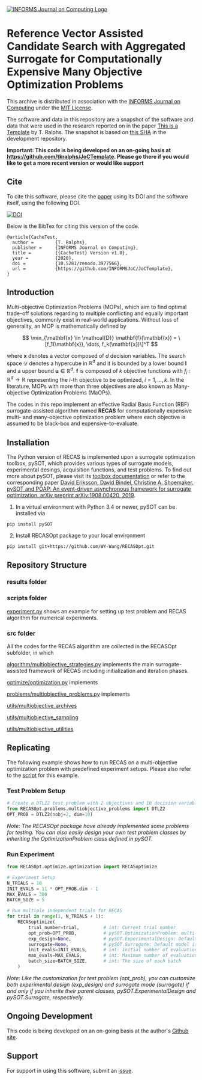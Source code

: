 [![INFORMS Journal on Computing Logo](https://INFORMSJoC.github.io/logos/INFORMS_Journal_on_Computing_Header.jpg)](https://pubsonline.informs.org/journal/ijoc)

# Reference Vector Assisted Candidate Search with Aggregated Surrogate for Computationally Expensive Many Objective Optimization Problems

This archive is distributed in association with the [INFORMS Journal on
Computing](https://pubsonline.informs.org/journal/ijoc) under the [MIT License](LICENSE).

The software and data in this repository are a snapshot of the software and data
that were used in the research reported on in the paper [This is a Template](https://doi.org/10.1287/ijoc.2019.0934) by T. Ralphs. The snapshot is based on [this SHA](https://github.com/tkralphs/JoCTemplate/commit/f7f30c63adbcb0811e5a133e1def696b74f3ba15) in the development repository. 

**Important: This code is being developed on an on-going basis at https://github.com/tkralphs/JoCTemplate. Please go there if you would like to get a more recent version or would like support**



## Cite

To cite this software, please cite the [paper](https://doi.org/10.1287/ijoc.2019.0934) using its DOI and the software itself, using the following DOI.

[![DOI](https://zenodo.org/badge/285853815.svg)](https://zenodo.org/badge/latestdoi/285853815)

Below is the BibTex for citing this version of the code.

```
@article{CacheTest,
  author =        {T. Ralphs},
  publisher =     {INFORMS Journal on Computing},
  title =         {{CacheTest} Version v1.0},
  year =          {2020},
  doi =           {10.5281/zenodo.3977566},
  url =           {https://github.com/INFORMSJoC/JoCTemplate},
}  
```



## Introduction

Multi-objective Optimization Problems (MOPs), which aim to find optimal trade-off solutions regarding to multiple conflicting and equally important objectives, commonly exist in real-world applications. Without loss of generality, an MOP is mathematically defined by

$$
\min_{\mathbf{x} \in \mathcal{D}} \mathbf{f}(\mathbf{x}) = \[f_1(\mathbf{x}), \dots, f_k(\mathbf{x})\]^T
$$

where $\mathbf{x}$ denotes a vector composed of $d$ decision variables. The search space $\mathcal{D}$ denotes a hypercube in $\mathbb{R}^d$ and it is bounded by a lower bound $\mathbf{l}$ and a upper bound $\mathbf{u} \in \mathbb{R}^d$. $\mathbf{f}$ is composed of $k$ objective functions with $f_i : \mathbb{R}^d \rightarrow \mathbb{R}$ representing the $i$-th objective to be optimized, $i = 1, \dots, k$. In the literature, MOPs with more than three objectives are also known as Many-objective Optimization Problems (MaOPs).

The codes in this repo implement an effective Radial Basis Function (RBF) surrogate-assisted algorithm named **RECAS** for computationally expensive multi- and many-objective optimization problem where each objective is assumed to be black-box and expensive-to-evaluate.



## Installation

The Python version of RECAS is implemented upon a surrogate optimization toolbox, pySOT, which provides various types of surrogate models, experimental desings, acquisition functions, and test problems. To find out more about pySOT, please visit its [toolbox documentation](http://pysot.readthedocs.io/) or refer to the corresponding paper [David Eriksson, David Bindel, Christine A. Shoemaker. pySOT and POAP: An event-driven asynchronous framework for surrogate optimization. arXiv preprint arXiv:1908.00420, 2019](https://doi.org/10.48550/arXiv.1908.00420).

1. In a virtual environment with Python 3.4 or newer, pySOT can be installed via

```
pip install pySOT
```

2. Install RECASOpt package to your local environment

```
pip install git+https://github.com/WY-Wang/RECASOpt.git
```



## Repository Structure

### results folder

### scripts folder
[experiment.py](https://github.com/WY-Wang/2021.0343/blob/master/scripts/experiment.py) shows an example for setting up test problem and RECAS algorithm for numerical experiments.

### src folder
All the codes for the RECAS algorithm are collected in the RECASOpt subfolder, in which

[algorithm/multiobjective_strategies.py](https://github.com/WY-Wang/2021.0343/blob/master/src/RECASOpt/algorithm/multiobjective_strategies.py) implements the main surrogate-assisted framework of RECAS including initialization and iteration phases.

[optimize/optimization.py](https://github.com/WY-Wang/2021.0343/blob/master/src/RECASOpt/optimize/optimization.py) implements 

[problems/multiobjective_problems.py](https://github.com/WY-Wang/2021.0343/blob/master/src/RECASOpt/problems/multiobjective_problems.py) implements

[utils/multiobjective_archives](https://github.com/WY-Wang/2021.0343/blob/master/src/RECASOpt/utils/multiobjective_archives.py)

[utils/multiobjective_sampling](https://github.com/WY-Wang/2021.0343/blob/master/src/RECASOpt/utils/multiobjective_sampling.py)

[utils/multiobjective_utilities](https://github.com/WY-Wang/2021.0343/blob/master/src/RECASOpt/utils/multiobjective_utilities.py)



## Replicating

The following example shows how to run RECAS on a multi-objective optimization problem with predefined experiment setups. Please also refer to the [script](https://github.com/INFORMSJoC/2021.0343/blob/master/scripts/experiment.py) for this example.

### Test Problem Setup
```python
# Create a DTLZ2 test problem with 2 objectives and 10 decision variables
from RECASOpt.problems.multiobjective_problems import DTLZ2
OPT_PROB = DTLZ2(nobj=2, dim=10)
```
*Note: The RECASOpt package have already implemented some problems for testing. You can also easily design your own test problem classes by inheriting the OptimizationProblem class defined in pySOT.*

### Run Experiment
```python
from RECASOpt.optimize.optimization import RECASoptimize

# Experiment Setup
N_TRIALS = 10
INIT_EVALS = 11 * OPT_PROB.dim - 1
MAX_EVALS = 300
BATCH_SIZE = 5

# Run multiple independent trials for RECAS
for trial in range(1, N_TRIALS + 1):
    RECASoptimize(
        trial_number=trial,         # int: Current trial number
        opt_prob=OPT_PROB,          # pySOT.OptimizationProblem: multi-objective test problem
        exp_design=None,            # pySOT.ExperimentalDesign: Default method is Latin Hypercube Sampling
        surrogate=None,             # pySOT.Surrogate: Default model is RBF with cubic kernel and linear tail
        init_evals=INIT_EVALS,      # int: Initial number of evaluations for experimental design
        max_evals=MAX_EVALS,        # int: Maximum number of evaluations
        batch_size=BATCH_SIZE,      # int: The size of each batch
    )
```
*Note: Like the customization for test problem (opt_prob), you can customize both experimental design (exp_design) and surrogate mode (surrogate) if and only if you inherite their parent classes, pySOT.ExperimentalDesign and pySOT.Surrogate, respectively.*



## Ongoing Development

This code is being developed on an on-going basis at the author's [Github site](https://github.com/WY-Wang/RECASOpt).



## Support

For support in using this software, submit an [issue](https://github.com/tkralphs/JoCTemplate/issues/new).
